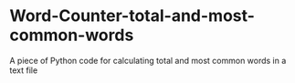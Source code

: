 # Word-Counter-total-and-most-common-words
A piece of Python code for calculating total and most common words in a text file
